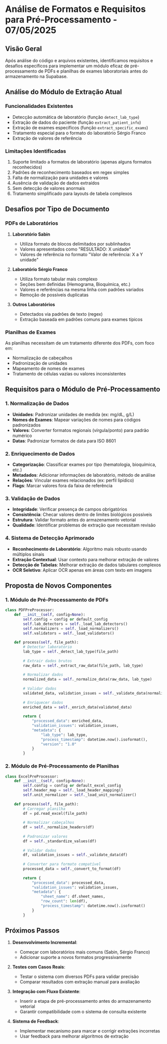 # Análise de Formatos e Requisitos para Pré-Processamento - 07/05/2025

## Visão Geral
Após análise do código e arquivos existentes, identificamos requisitos e desafios específicos para implementar um módulo eficaz de pré-processamento de PDFs e planilhas de exames laboratoriais antes do armazenamento na Supabase.

## Análise do Módulo de Extração Atual

### Funcionalidades Existentes
- Detecção automática de laboratório (função `detect_lab_type`)
- Extração de dados do paciente (função `extract_patient_info`)
- Extração de exames específicos (função `extract_specific_exams`)
- Tratamento especial para o formato do laboratório Sérgio Franco
- Extração de valores de referência

### Limitações Identificadas
1. Suporte limitado a formatos de laboratório (apenas alguns formatos reconhecidos)
2. Padrões de reconhecimento baseados em regex simples
3. Falta de normalização para unidades e valores
4. Ausência de validação de dados extraídos
5. Sem detecção de valores anormais
6. Tratamento simplificado para layouts de tabela complexos

## Desafios por Tipo de Documento

### PDFs de Laboratórios
1. **Laboratório Sabin**
   - Utiliza formato de blocos delimitados por sublinhados
   - Valores apresentados como "RESULTADO: X unidade"
   - Valores de referência no formato "Valor de referência: X a Y unidade"

2. **Laboratório Sérgio Franco**
   - Utiliza formato tabular mais complexo
   - Seções bem definidas (Hemograma, Bioquímica, etc.)
   - Valores e referências na mesma linha com padrões variados
   - Remoção de possíveis duplicatas

3. **Outros Laboratórios**
   - Detectados via padrões de texto (regex)
   - Extração baseada em padrões comuns para exames típicos

### Planilhas de Exames
As planilhas necessitam de um tratamento diferente dos PDFs, com foco em:
- Normalização de cabeçalhos
- Padronização de unidades
- Mapeamento de nomes de exames
- Tratamento de células vazias ou valores inconsistentes

## Requisitos para o Módulo de Pré-Processamento

### 1. Normalização de Dados
- **Unidades**: Padronizar unidades de medida (ex: mg/dL, g/L)
- **Nomes de Exames**: Mapear variações de nomes para códigos padronizados
- **Valores**: Converter formatos regionais (vírgula/ponto) para padrão numérico
- **Datas**: Padronizar formatos de data para ISO 8601

### 2. Enriquecimento de Dados
- **Categorização**: Classificar exames por tipo (hematologia, bioquímica, etc.)
- **Metadados**: Adicionar informações de laboratório, método de análise
- **Relações**: Vincular exames relacionados (ex: perfil lipídico)
- **Flags**: Marcar valores fora da faixa de referência

### 3. Validação de Dados
- **Integridade**: Verificar presença de campos obrigatórios
- **Consistência**: Checar valores dentro de limites biológicos possíveis
- **Estrutura**: Validar formato antes do armazenamento vetorial
- **Qualidade**: Identificar problemas de extração que necessitam revisão

### 4. Sistema de Detecção Aprimorado
- **Reconhecimento de Laboratório**: Algoritmo mais robusto usando múltiplos sinais
- **Extração Contextual**: Usar contexto para melhorar extração de valores
- **Detecção de Tabelas**: Melhorar extração de dados tabulares complexos
- **OCR Seletivo**: Aplicar OCR apenas em áreas com texto em imagens

## Proposta de Novos Componentes

### 1. Módulo de Pré-Processamento de PDFs
```python
class PDFPreProcessor:
    def __init__(self, config=None):
        self.config = config or default_config
        self.lab_detectors = self._load_lab_detectors()
        self.normalizers = self._load_normalizers()
        self.validators = self._load_validators()
    
    def process(self, file_path):
        # Detectar laboratório
        lab_type = self._detect_lab_type(file_path)
        
        # Extrair dados brutos
        raw_data = self._extract_raw_data(file_path, lab_type)
        
        # Normalizar dados
        normalized_data = self._normalize_data(raw_data, lab_type)
        
        # Validar dados
        validated_data, validation_issues = self._validate_data(normalized_data)
        
        # Enriquecer dados
        enriched_data = self._enrich_data(validated_data)
        
        return {
            "processed_data": enriched_data,
            "validation_issues": validation_issues,
            "metadata": {
                "lab_type": lab_type,
                "process_timestamp": datetime.now().isoformat(),
                "version": "1.0"
            }
        }
```

### 2. Módulo de Pré-Processamento de Planilhas
```python
class ExcelPreProcessor:
    def __init__(self, config=None):
        self.config = config or default_excel_config
        self.header_map = self._load_header_mapping()
        self.unit_normalizer = self._load_unit_normalizer()
    
    def process(self, file_path):
        # Carregar planilha
        df = pd.read_excel(file_path)
        
        # Normalizar cabeçalhos
        df = self._normalize_headers(df)
        
        # Padronizar valores
        df = self._standardize_values(df)
        
        # Validar dados
        df, validation_issues = self._validate_data(df)
        
        # Converter para formato compatível
        processed_data = self._convert_to_format(df)
        
        return {
            "processed_data": processed_data,
            "validation_issues": validation_issues,
            "metadata": {
                "sheet_name": df.sheet_names,
                "row_count": len(df),
                "process_timestamp": datetime.now().isoformat()
            }
        }
```

## Próximos Passos

1. **Desenvolvimento Incremental**:
   - Começar com laboratórios mais comuns (Sabin, Sérgio Franco)
   - Adicionar suporte a novos formatos progressivamente

2. **Testes com Casos Reais**:
   - Testar o sistema com diversos PDFs para validar precisão
   - Comparar resultados com extração manual para avaliação

3. **Integração com Fluxo Existente**:
   - Inserir a etapa de pré-processamento antes do armazenamento vetorial
   - Garantir compatibilidade com o sistema de consulta existente

4. **Sistema de Feedback**:
   - Implementar mecanismo para marcar e corrigir extrações incorretas
   - Usar feedback para melhorar algoritmos de extração